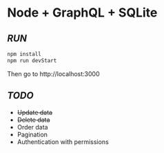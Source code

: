 # Node + GraphQL + SQLite
## _RUN_


```sh
npm install
npm run devStart
```

Then go to http://localhost:3000


## _TODO_

- ~~Update data~~
- ~~Delete data~~
- Order data
- Pagination
- Authentication with permissions